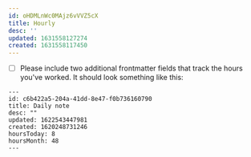```yaml
---
id: oHDMLnWc0MAjz6vVVZ5cX
title: Hourly
desc: ''
updated: 1631558127274
created: 1631558117450
---
```


- [ ] Please include two additional frontmatter fields that track the hours you've worked. It should look something like this:

```
---
id: c6b422a5-204a-41dd-8e47-f0b736160790
title: Daily note
desc: ""
updated: 1622543447981
created: 1620248731246
hoursToday: 8
hoursMonth: 48
---
```
